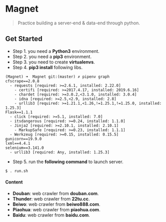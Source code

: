 # Magnet
> Practice building a server-end & data-end through python.

## Get Started

- Step 1. you need a **Python3** environment.
- Step 2. you need a **pip3** environment.
- Step 3. you need to create **virtualenvs**.
- Step 4. **pip3 install** following libs.

```
(Magnet) ➜  Magnet git:(master) ✗ pipenv graph
cfscrape==2.0.8
  - requests [required: >=2.6.1, installed: 2.22.0]
    - certifi [required: >=2017.4.17, installed: 2019.6.16]
    - chardet [required: >=3.0.2,<3.1.0, installed: 3.0.4]
    - idna [required: >=2.5,<2.9, installed: 2.8]
    - urllib3 [required: >=1.21.1,<1.26,!=1.25.1,!=1.25.0, installed: 1.25.3]
Flask==1.1.1
  - click [required: >=5.1, installed: 7.0]
  - itsdangerous [required: >=0.24, installed: 1.1.0]
  - Jinja2 [required: >=2.10.1, installed: 2.10.1]
    - MarkupSafe [required: >=0.23, installed: 1.1.1]
  - Werkzeug [required: >=0.15, installed: 0.15.5]
gunicorn==19.9.0
lxml==4.4.1
selenium==3.141.0
  - urllib3 [required: Any, installed: 1.25.3]

```

- Step 5. run the **following command** to launch server.

```
$ . run.sh
```

#### Content
- **Douban**: web crawler from **douban.com**.
- **Thunder**: web crawler from **22tu.cc**.
- **Beiwo**: web crawler from **beiwo888.com**.
- **Piaohua**: web crawler from **piaohua.com**.
- **Baidu**: web crawler from **baidu.com**.